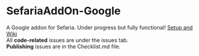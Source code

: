 SefariaAddOn-Google
===================

A Google addon for Sefaria. Under progress but fully functional!
<a href="https://github.com/shman/SefariaAddOn-Google/wiki">Setup and Wiki</a>
<br>
All <b>code-related</b> issues are under the issues tab.
<br><b>Publishing</b> issues are in the Checklist.md file.
